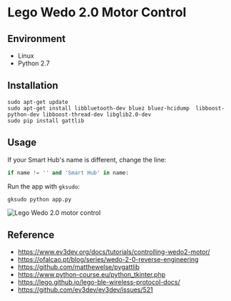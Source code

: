 # Lego Wedo 2.0 Motor Control

## Environment
- Linux
- Python 2.7 

## Installation

```
sudo apt-get update
sudo apt-get install libbluetooth-dev bluez bluez-hcidump  libboost-python-dev libboost-thread-dev libglib2.0-dev
sudo pip install gattlib
```

## Usage

If your Smart Hub's name is different, change the line:

```python
if name != '' and 'Smart Hub' in name:
```

Run the app with `gksudo`:

```
gksudo python app.py 
```

![Lego Wedo 2.0 motor control](https://www.codepool.biz/wp-content/uploads/2019/05/lego-wedo-motor-control.gif)

## Reference
- https://www.ev3dev.org/docs/tutorials/controlling-wedo2-motor/
- https://ofalcao.pt/blog/series/wedo-2-0-reverse-engineering
- https://github.com/matthewelse/pygattlib
- https://www.python-course.eu/python_tkinter.php
- https://lego.github.io/lego-ble-wireless-protocol-docs/
- https://github.com/ev3dev/ev3dev/issues/521
